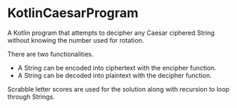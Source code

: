 # KotlinCaesarProgram

A Kotlin program that attempts to decipher any Caesar ciphered String without knowing the number used for rotation.

There are two functionalities.
* A String can be encoded into ciphertext with the encipher function.
* A String can be decoded into plaintext with the decipher function.

Scrabble letter scores are used for the solution along with recursion to loop through Strings.
